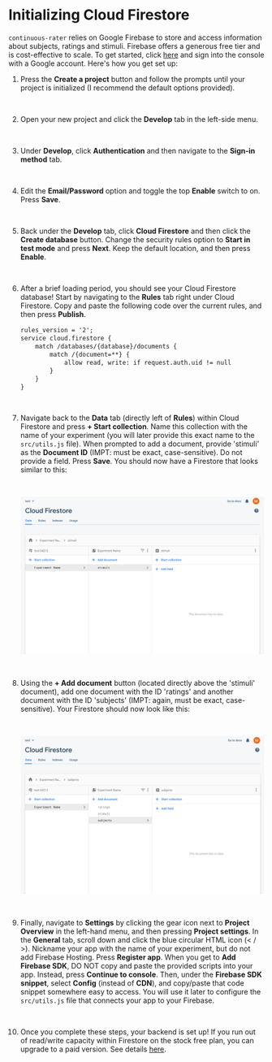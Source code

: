 # Initializing Cloud Firestore

`continuous-rater` relies on Google Firebase to store and access information about subjects, ratings and stimuli. Firebase offers a generous free tier and is cost-effective to scale. To get started, click [here](https://console.firebase.google.com/) and sign into the console with a Google account. Here's how you get set up:

1. Press the <strong>Create a project</strong> button and follow the prompts until your project is initialized (I recommend the default options provided).<p>&nbsp;</p>  


2. Open your new project and click the <strong>Develop</strong> tab in the left-side menu.<p>&nbsp;</p>


3. Under <strong>Develop</strong>, click **Authentication** and then navigate to the **Sign-in method** tab.<p>&nbsp;</p> 


4. Edit the **Email/Password** option and toggle the top **Enable** switch to on. Press **Save**.<p>&nbsp;</p>


5. Back under the **Develop** tab, click **Cloud Firestore** and then click the **Create database** button. Change the security rules option to **Start in test mode** and press **Next**. Keep the default location, and then press **Enable**.<p>&nbsp;</p>


6. After a brief loading period, you should see your Cloud Firestore database! Start by navigating to the **Rules** tab right under Cloud Firestore. Copy and paste the following code over the current rules, and then press **Publish**.
	
	```
	rules_version = '2';
	service cloud.firestore {
 		match /databases/{database}/documents {
    		match /{document=**} {
      			allow read, write: if request.auth.uid != null
    		}
  		}
	}
	```
	<p>&nbsp;</p>
7. Navigate back to the **Data** tab (directly left of **Rules**) within Cloud Firestore and press **+ Start collection**. Name this collection with the name of your experiment (you will later provide this exact name to the `src/utils.js` file). When prompted to add a document, provide 'stimuli' as the **Document ID** (IMPT: must be exact, case-sensitive). Do not provide a field. Press **Save**. You should now have a Firestore that looks similar to this:<p>&nbsp;</p>

	![image](../Images/example_firestore1.png)<p>&nbsp;</p>
	

8. Using the **+ Add document** button (located directly above the 'stimuli' document), add one document with the ID 'ratings' and another document with the ID 'subjects' (IMPT: again, must be exact, case-sensitive). Your Firestore should now look like this:<p>&nbsp;</p>

	![image](../Images/example_firestore2.png)<p>&nbsp;</p>
	
	
9. <a name="firebase-config"></a>Finally, navigate to **Settings** by clicking the gear icon next to **Project Overview** in the left-hand menu, and then pressing **Project settings**. In the **General** tab, scroll down and click the blue circular HTML icon (< / >). Nickname your app with the name of your experiment, but do not add Firebase Hosting. Press **Register app**. When you get to **Add Firebase SDK**, DO NOT copy and paste the provided scripts into your app. Instead, press **Continue to console**. Then, under the **Firebase SDK snippet**, select **Config** (instead of **CDN**), and copy/paste that code snippet somewhere easy to access. You will use it later to configure the `src/utils.js` file that connects your app to your Firebase.<p>&nbsp;</p>

10. Once you complete these steps, your backend is set up! If you run out of read/write capacity within Firestore on the stock free plan, you can upgrade to a paid version. See details [here](https://firebase.google.com/pricing?authuser=0).

